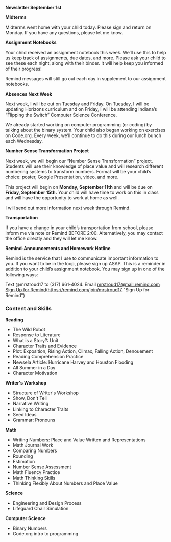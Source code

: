 **Newsletter September 1st**

**Midterms**

Midterms went home with your child today. Please sign and return on Monday. If you have any questions, please let me know.

**Assignment Notebooks**

Your child received an assignment notebook this week. We’ll use this to help us keep track of assignments, due dates, and more. Please ask your child to see these each night, along with their binder. It will help keep you informed of their progress!

Remind messages will still go out each day in supplement to our assignment notebooks.

**Absences Next Week**

Next week, I will be out on Tuesday and Friday. On Tuesday, I will be updating Horizons curriculum and on Friday, I will be attending Indiana’s “Flipping the Switch” Computer Science Conference. 

We already started working on computer programming (or coding) by talking about the binary system. Your child also began working on exercises  on Code.org. Every week, we’ll continue to do this during our lunch bunch each Wednesday. 

**Number Sense Transformation Project**

Next week, we will begin our “Number Sense Transformation” project. Students will use their knowledge of place value and will research different numbering systems to transform numbers. Format will be your child’s choice: poster, Google Presentation, video, and more. 

This project will begin on **Monday, September 11th** and will be due on **Friday, September 15th.** Your child will have time to work on this in class and will have the opportunity to work at home as well.

I will send out more information next week through Remind.

**Transportation**

If you have a change in your child’s transportation from school, please inform me via note or Remind BEFORE 2:00. Alternatively, you may contact the office directly and they will let me know.

**Remind-Announcements and Homework Hotline**

Remind is the service that I use to communicate important information to you. If you want to be in the loop, please sign up ASAP. This is a reminder in addition to your child’s assignment notebook. You may sign up in one of the following ways:

Text @mrstroud17 to (317) 661-4024.
Email mrstroud17@mail.remind.com
[Sign Up for Remind](#)(https://remind.com/join/mrstroud17 "Sign Up for Remind")

### Content and Skills

**Reading**

* The Wild Robot
* Response to Literature
* What is a Story?: Unit
* Character Traits and Evidence
* Plot: Exposition, Rising Action, Climax, Falling Action, Denouement
* Reading Comprehension Practice
* Newsela Article: Hurricane Harvey and Houston Flooding
* All Summer in a Day
* Character Motivation

**Writer's Workshop** 

* Structure of Writer's Workshop
* Show, Don't Tell
* Narrative Writing
* Linking to Character Traits
* Seed Ideas
* Grammar: Pronouns

**Math**
 
* Writing Numbers: Place and Value Written and Representations
* Math Journal Work
* Comparing Numbers
* Rounding
* Estimation
* Number Sense Assessment
* Math Fluency Practice
* Math Thinking Skills
* Thinking Flexibly About Numbers and Place Value

**Science**
* Engineering and Design Process
* Lifeguard Chair Simulation

**Computer Science**
* Binary Numbers
* Code.org intro to programming
